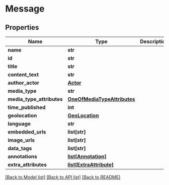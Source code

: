 # Message

## Properties
Name | Type | Description | Notes
------------ | ------------- | ------------- | -------------
**name** | **str** |  | [optional] 
**id** | **str** |  | [optional] 
**title** | **str** |  | [optional] 
**content_text** | **str** |  | [optional] 
**author_actor** | [**Actor**](Actor.md) |  | [optional] 
**media_type** | **str** |  | [optional] 
**media_type_attributes** | [**OneOfMediaTypeAttributes**](OneOfMediaTypeAttributes.md) |  | [optional] 
**time_published** | **int** |  | [optional] 
**geolocation** | [**GeoLocation**](GeoLocation.md) |  | [optional] 
**language** | **str** |  | [optional] 
**embedded_urls** | **list[str]** |  | [optional] 
**image_urls** | **list[str]** |  | [optional] 
**data_tags** | **list[str]** |  | [optional] 
**annotations** | [**list[Annotation]**](Annotation.md) |  | [optional] 
**extra_attributes** | [**list[ExtraAttribute]**](ExtraAttribute.md) |  | [optional] 

[[Back to Model list]](../README.md#documentation-for-models) [[Back to API list]](../README.md#documentation-for-api-endpoints) [[Back to README]](../README.md)

